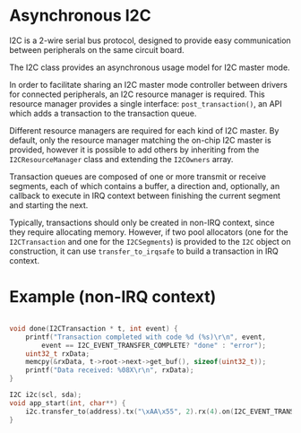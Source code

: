 # Asynchronous I2C
I2C is a 2-wire serial bus protocol, designed to provide easy communication between peripherals on the same circuit board.

The I2C class provides an asynchronous usage model for I2C master mode.

In order to facilitate sharing an I2C master mode controller between drivers for connected peripherals, an I2C resource manager is required. This resource manager provides a single interface: ```post_transaction()```, an API which adds a transaction to the transaction queue.

Different resource managers are required for each kind of I2C master. By default, only the resource manager matching the on-chip I2C master is provided, however it is possible to add others by inheriting from the ```I2CResourceManager``` class and extending the ```I2COwners``` array.

Transaction queues are composed of one or more transmit or receive segments, each of which contains a buffer, a direction and, optionally, an callback to execute in IRQ context between finishing the current segment and starting the next.

Typically, transactions should only be created in non-IRQ context, since they require allocating memory. However, if two pool allocators (one for the ```I2CTransaction``` and one for the ```I2CSegments```) is provided to the ```I2C``` object on construction, it can use ```transfer_to_irqsafe``` to build a transaction in IRQ context.

# Example (non-IRQ context)

```C++

void done(I2CTransaction * t, int event) {
    printf("Transaction completed with code %d (%s)\r\n", event,
        event == I2C_EVENT_TRANSFER_COMPLETE? "done" : "error");
    uint32_t rxData;
    memcpy(&rxData, t->root->next->get_buf(), sizeof(uint32_t));
    printf("Data received: %08X\r\n", rxData);
}

I2C i2c(scl, sda);
void app_start(int, char**) {
    i2c.transfer_to(address).tx("\xAA\x55", 2).rx(4).on(I2C_EVENT_TRANSFER_COMPLETE, done);
}

```
